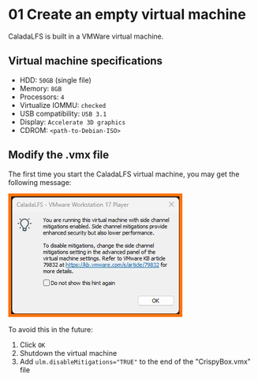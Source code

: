 # 01 Create an empty virtual machine

CaladaLFS is built in a VMWare virtual machine.

## Virtual machine specifications

- HDD: `50GB` (single file)
- Memory: `8GB`
- Processors: `4`
- Virtualize IOMMU: `checked`
- USB compatibility: `USB 3.1`
- Display: `Accelerate 3D graphics`
- CDROM: `<path-to-Debian-ISO>`

## Modify the .vmx file

The first time you start the CaladaLFS virtual machine, you may get the following message:

![mitigation-message-01.jpg](imgres/mitigation-message-01.jpg)

To avoid this in the future:

1. Click `OK`
1. Shutdown the virtual machine
2. Add `ulm.disableMitigations="TRUE"` to the end of the "CrispyBox.vmx" file
